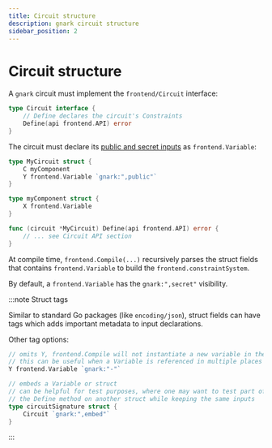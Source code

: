 ```yaml
---
title: Circuit structure
description: gnark circuit structure
sidebar_position: 2
---
```


# Circuit structure

A `gnark` circuit must implement the `frontend/Circuit` interface:

```go
type Circuit interface {
    // Define declares the circuit's Constraints
    Define(api frontend.API) error
}
```

The circuit must declare its [public and secret inputs](../../Concepts/zkp.md#public-and-secret-inputs) as `frontend.Variable`:

```go
type MyCircuit struct {
    C myComponent
    Y frontend.Variable `gnark:",public"`
}

type myComponent struct {
    X frontend.Variable
}

func (circuit *MyCircuit) Define(api frontend.API) error {
    // ... see Circuit API section
}
```

At compile time, `frontend.Compile(...)` recursively parses the struct fields that contains `frontend.Variable` to build the `frontend.constraintSystem`.

By default, a `frontend.Variable` has the `gnark:",secret"` visibility.

:::note Struct tags

Similar to standard Go packages (like `encoding/json`), struct fields can have tags which adds important metadata to input declarations.

Other tag options:

```go
// omits Y, frontend.Compile will not instantiate a new variable in the ConstraintSystem
// this can be useful when a Variable is referenced in multiple places but we only wish to instantiate it once
Y frontend.Variable `gnark:"-"`
```

```go
// embeds a Variable or struct
// can be helpful for test purposes, where one may want to test part of a circuit and redefine
// the Define method on another struct while keeping the same inputs
type circuitSignature struct {
    Circuit `gnark:",embed"`
}
```

:::
